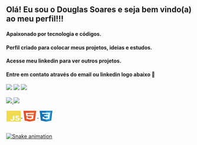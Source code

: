 <h2> Olá! Eu sou o Douglas Soares e seja bem vindo(a) ao meu perfil!!! </h2>

<h4>Apaixonado por tecnologia e códigos.</h4>
<h4>Perfil criado para colocar meus projetos, ideias e estudos. </h4>
<h4>Acesse meu linkedin para ver outros projetos. </h4>
<h4>Entre em contato através do email ou linkedin logo abaixo 🤝</h4>
 
  <div> 
  <a href="https://instagram.com/soares_douglass" target="_blank"><img src="https://img.shields.io/badge/-Instagram-%23E4405F?style=for-the-badge&logo=instagram&logoColor=white" target="_blank"></a>
  <a href = "mailto:soares_douglas2021@hotmail.com"><img src="https://img.shields.io/badge/-email-%23333?style=for-the-badge&logo=gmail&logoColor=white" target="_blank"></a>
  <a href="https://www.linkedin.com/in/soares-douglass/" target="_blank"><img src="https://img.shields.io/badge/-LinkedIn-%230077B5?style=for-the-badge&logo=linkedin&logoColor=white" target="_blank"></a>
  </div> <br>

<div >
  <a href="https://github.com/soaresdouglass">
  <img width="48%" src="https://github-readme-stats.vercel.app/api?username=soaresdouglass&show_icons=true&theme=dracula&include_all_commits=true&count_private=true"/>
  <img width="48%" src="https://github-readme-stats.vercel.app/api/top-langs/?username=soaresdouglass&layout=compact&langs_count=7&theme=dracula"/>
</div>
  
<div style="display: inline_block"><br>
  <img align="center" alt="doug-Js" height="30" width="40" src="https://raw.githubusercontent.com/devicons/devicon/master/icons/javascript/javascript-plain.svg">
  <img align="center" alt="doug-HTML" height="30" width="40" src="https://raw.githubusercontent.com/devicons/devicon/master/icons/html5/html5-original.svg">
  <img align="center" alt="doug-CSS" height="30" width="40" src="https://raw.githubusercontent.com/devicons/devicon/master/icons/css3/css3-original.svg">
</div> <br>
   
 ![Snake animation](https://github.com/soaresdouglass/soaresdouglass/blob/output/github-contribution-grid-snake.svg)
